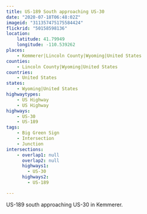 ```yaml
---
title: US-189 South approaching US-30
date: "2020-07-18T06:48:02Z"
imageid: "311357475175584424"
flickrid: "50158598136"
location:
    latitude: 41.79949
    longitude: -110.539262
places:
    - Kemmerer|Lincoln County|Wyoming|United States
counties:
    - Lincoln County|Wyoming|United States
countries:
    - United States
states:
    - Wyoming|United States
highwaytypes:
    - US Highway
    - US Highway
highways:
    - US-30
    - US-189
tags:
    - Big Green Sign
    - Intersection
    - Junction
intersections:
    - overlap1: null
      overlap2: null
      highways1:
        - US-30
      highways2:
        - US-189

---
```

US-189 south approaching US-30 in Kemmerer.